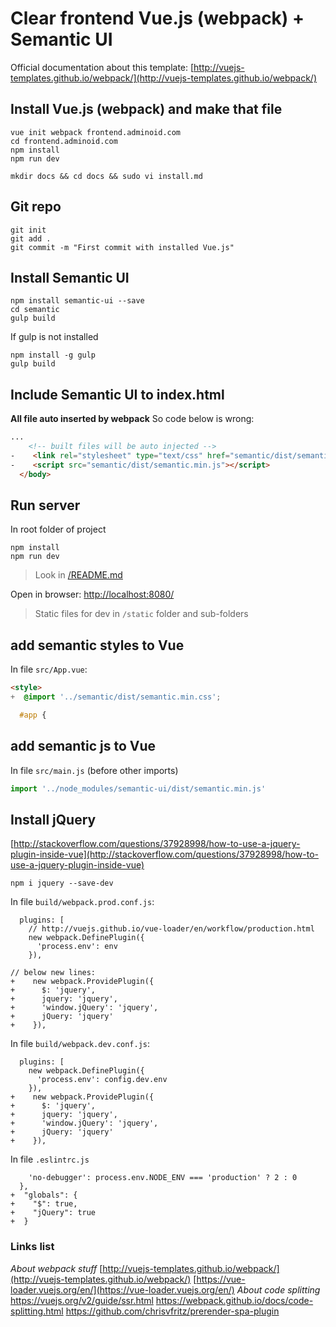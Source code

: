 # Clear frontend Vue.js (webpack) + Semantic UI

Official documentation about this template: [http://vuejs-templates.github.io/webpack/](http://vuejs-templates.github.io/webpack/)

## Install Vue.js (webpack) and make that file
```shell
vue init webpack frontend.adminoid.com
cd frontend.adminoid.com
npm install
npm run dev
```

```
mkdir docs && cd docs && sudo vi install.md
```

## Git repo
```shell
git init
git add .
git commit -m "First commit with installed Vue.js"
```

## Install Semantic UI
```shell
npm install semantic-ui --save
cd semantic
gulp build
```

If gulp is not installed
```shell
npm install -g gulp
gulp build
```

## Include Semantic UI to index.html
**All file auto inserted by webpack**
So code below is wrong:
>
```html
...
    <!-- built files will be auto injected -->
-    <link rel="stylesheet" type="text/css" href="semantic/dist/semantic.min.css">
-    <script src="semantic/dist/semantic.min.js"></script>
  </body>
```


## Run server
In root folder of project
```shell
npm install
npm run dev
```
> Look in [/README.md](/README.md)

Open in browser: [http://localhost:8080/](http://localhost:8080/)
> Static files for dev in ```/static``` folder and sub-folders

## add semantic styles to Vue
In file ```src/App.vue```:
```html
<style>
+  @import '../semantic/dist/semantic.min.css';

  #app {
```

## add semantic js to Vue
In file ```src/main.js``` (before other imports)
```js
import '../node_modules/semantic-ui/dist/semantic.min.js'
```

## Install jQuery

[http://stackoverflow.com/questions/37928998/how-to-use-a-jquery-plugin-inside-vue](http://stackoverflow.com/questions/37928998/how-to-use-a-jquery-plugin-inside-vue)

```shell
npm i jquery --save-dev
```

In file ```build/webpack.prod.conf.js```:
```
  plugins: [
    // http://vuejs.github.io/vue-loader/en/workflow/production.html
    new webpack.DefinePlugin({
      'process.env': env
    }),
    
// below new lines:
+    new webpack.ProvidePlugin({
+      $: 'jquery',
+      jquery: 'jquery',
+      'window.jQuery': 'jquery',
+      jQuery: 'jquery'
+    }),
```

In file ```build/webpack.dev.conf.js```:
```
  plugins: [
    new webpack.DefinePlugin({
      'process.env': config.dev.env
    }),
+    new webpack.ProvidePlugin({
+      $: 'jquery',
+      jquery: 'jquery',
+      'window.jQuery': 'jquery',
+      jQuery: 'jquery'
+    }),
```

In file ```.eslintrc.js```
```
    'no-debugger': process.env.NODE_ENV === 'production' ? 2 : 0
  },
+  "globals": {
+    "$": true,
+    "jQuery": true
+  }
```

### Links list
_About webpack stuff_
[http://vuejs-templates.github.io/webpack/](http://vuejs-templates.github.io/webpack/)
[https://vue-loader.vuejs.org/en/](https://vue-loader.vuejs.org/en/)
_About code splitting_
<https://vuejs.org/v2/guide/ssr.html>
<https://webpack.github.io/docs/code-splitting.html>
<https://github.com/chrisvfritz/prerender-spa-plugin>
